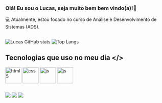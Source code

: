 ### Olá! Eu sou o Lucas, seja muito bem bem vindo(a)!👋

💻 Atualmente, estou focado no curso de Análise e Desenvolvimento de Sistemas (ADS).
##
![Lucas GitHub stats](https://github-readme-stats.vercel.app/api?username=lucassfelipee&show_icons=true&theme=dracula) 
![Top Langs](https://github-readme-stats.vercel.app/api/top-langs/?username=lucassfelipee&exclude_repo=github-readme-stats,anuraghazra.github.io&theme=dracula)


## Tecnologias que uso no meu dia </>
<div style="display: inline-block">
    <img align="center" alt="html5" src="https://cdn.jsdelivr.net/gh/devicons/devicon@latest/icons/html5/html5-original.svg" style="width: 50px; height: 50px;" />
    <img align="center" alt="css" src="https://cdn.jsdelivr.net/gh/devicons/devicon@latest/icons/css3/css3-original.svg" style="width: 50px; height: 50px;" />
    <img align="center" alt="js" src="https://cdn.jsdelivr.net/gh/devicons/devicon@latest/icons/javascript/javascript-original.svg" style="width: 50px; height: 50px;" />
    <img align="center" alt="js" src="https://cdn.jsdelivr.net/gh/devicons/devicon@latest/icons/mysql/mysql-original.svg"" style="width: 50px; height: 50px;" />
</div>

##

<div>
  <a href="https://instagram.com/lucas.felipee._" target="_blank"><img src="https://img.shields.io/badge/-Instagram-%23E4405F?style=for-the-badge&logo=instagram&logoColor=white" target="_blank"></a>
 <a href="https://discord.gg/lucasfelipee__" target="_blank"><img src="https://img.shields.io/badge/Discord-7289DA?style=for-the-badge&logo=discord&logoColor=white" target="_blank"></a> 
  <a href = "mailto:lf527513@gmail.com"><img src="https://img.shields.io/badge/-Gmail-%23333?style=for-the-badge&logo=gmail&logoColor=white" target="_blank"></a>
</div>
